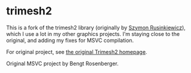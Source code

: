 # trimesh2
This is a fork of the trimesh2 library (originally by [Szymon Rusinkiewicz](https://www.cs.princeton.edu/~smr/)), which I use a lot in my other graphics projects. I'm staying close to the original, and adding my fixes for MSVC compilation.

For original project, see [the original Trimesh2 homepage](http://gfx.cs.princeton.edu/proj/trimesh2/).

Original MSVC project by Bengt Rosenberger.
